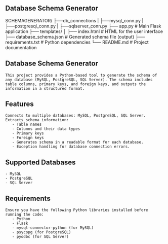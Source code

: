 ## Database Schema Generator

  SCHEMAGENERATOR/
  ├──db_connections
  |   ├──mysql_conn.py
  |   ├──postgresql_conn.py
  |   ├──sqlserver_conn.py
  ├── app.py                  # Main Flask application
  ├── templates/
  │   ├── index.html          # HTML for the user interface
  ├── database_schema.json    # Generated schema file (output)
  ├── requirements.txt        # Python dependencies
  └── README.md               # Project documentation







## Database Schema Generator

    This project provides a Python-based tool to generate the schema of any database (MySQL, PostgreSQL, SQL Server). The schema includes table columns, primary keys, and foreign keys, and outputs the information in a structured format.

## Features
    Connects to multiple databases: MySQL, PostgreSQL, SQL Server.
    Extracts schema information:
       - Table names
       - Columns and their data types
       - Primary keys
       - Foreign keys
       - Generates schema in a readable format for each database.
       - Exception handling for database connection errors.

## Supported Databases
    - MySQL
    - PostgreSQL
    - SQL Server

## Requirements
    Ensure you have the following Python libraries installed before running the code:
       - Python 
       - Flask 
       - mysql-connector-python (for MySQL)
       - psycopg (for PostgreSQL)
       - pyodbc (for SQL Server)
